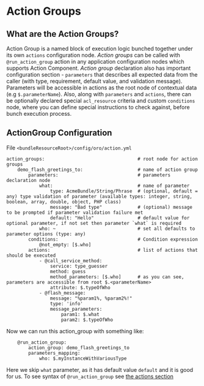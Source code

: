 Action Groups
=============


What are the Action Groups?
---------------------------
Action Group is a named block of execution logic bunched together under its own `actions` configuration node.
*Action groups* can be called with `@run_action_group` action in any application configuration nodes which supports
Action Component.
*Action group* declaration also has important configuration section - `parameters` that describes all expected 
data from the caller (with type, requirement, default value, and validation message).
Parameters will be accessible in actions as the root node of contextual data (e.g `$.parameterName`).
Also, along with `parameters` and `actions`, there can be optionally declared special `acl_resource` criteria and
custom `conditions` node, where you can define special instructions to check against, before bunch execution process.

ActionGroup Configuration
-------------------------

File `<bundleResourceRoot>/config/oro/action.yml`

```
action_groups:                                  # root node for action groups
    demo_flash_greetings_to:                    # name of action group
        parameters:                             # parameters declaration node
            what:                               # name of parameter
                type: AcmeBundle/String/Phrase  # (optional, default = any) type validation of parameter (available types: integer, string, boolean, array, double, object, PHP class)
                message: "Bad type"             # (optional) message to be prompted if parameter validation failure met
                default: "Hello"                # default value for optional parameter, if not set then parameter `what` is required
            who: ~                              # set all defaults to parameter options (type: any)
        conditions:                             # Condition expression
            @not_empty: [$.who]
        actions:                                # list of actions that should be executed
            - @call_service_method:
                service: type_guesser
                method: guess
                method_parameters: [$.who]      # as you can see, parameters are accessible from root $.<parameterName>
                attribute: $.typeOfWho
            - @flash_message:
                message: "%param1%, %param2%!"
                type: 'info'
                message_parameters:
                    param1: $.what
                    param2: $.typeOfWho
```

Now we can run this action_group with something like:

```
    @run_action_group:
        action_group: demo_flash_greetings_to
        parameters_mapping:
            who: $.myInstanceWithVariousType
```
Here we skip `what` parameter, as it has default value `default` and it is good for us.
To see syntax of `@run_action_group` see [the actions section](./actions.md#run-action-group-run_action_group)
